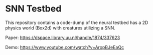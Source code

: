 SNN Testbed
=========

This repository contains a code-dump of the neural testbed has a 2D physics world (Box2d) with creatures utilizing a SNN.

Paper:
https://dspace.library.uu.nl/handle/1874/337623

Demo:
https://www.youtube.com/watch?v=AropBJeEaQc
